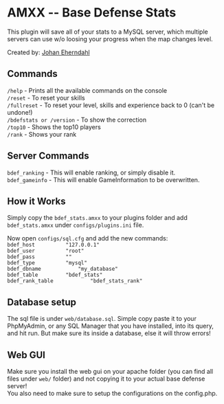 AMXX -- Base Defense Stats
=====================

This plugin will save all of your stats to a MySQL server, which multiple servers can use w/o loosing your progress when the map changes level.

Created by: [Johan Eherndahl](http://jonnyboy0719.co.uk/bdef/)  

Commands
-----------
`/help` - Prints all the available commands on the console  
`/reset` - To reset your skills  
`/fullreset` - To reset your level, skills and experience back to 0 (can't be undone!)  
`/bdefstats or /version` - To show the correction  
`/top10` - Shows the top10 players  
`/rank` - Shows your rank   

Server Commands
-----------
`bdef_ranking` - This will enable ranking, or simply disable it.  
`bdef_gameinfo` - This will enable GameInformation to be overwritten.  

How it Works
-----------

Simply copy the `bdef_stats.amxx` to your plugins folder and add `bdef_stats.amxx` under `configs/plugins.ini` file.  

Now open `configs/sql.cfg` and add the new commands:  
`bdef_host			"127.0.0.1"`  
`bdef_user			"root"`  
`bdef_pass			""`  
`bdef_type			"mysql"`  
`bdef_dbname			"my_database"`  
`bdef_table			"bdef_stats"`  
`bdef_rank_table			"bdef_stats_rank"`  

Database setup
-----------

The sql file is under `web/database.sql`. Simple copy paste it to your PhpMyAdmin, 
or any SQL Manager that you have installed, into its query, and hit run. But make sure its inside a database, else it will throw errors!

Web GUI
-----------

Make sure you install the web gui on your apache folder (you can find all files under `web/` folder) and not copying it to your actual base defense server!  
You also need to make sure to setup the configurations on the config.php.
